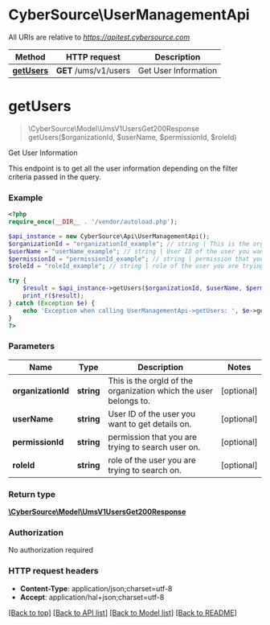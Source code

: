 # CyberSource\UserManagementApi

All URIs are relative to *https://apitest.cybersource.com*

Method | HTTP request | Description
------------- | ------------- | -------------
[**getUsers**](UserManagementApi.md#getUsers) | **GET** /ums/v1/users | Get User Information


# **getUsers**
> \CyberSource\Model\UmsV1UsersGet200Response getUsers($organizationId, $userName, $permissionId, $roleId)

Get User Information

This endpoint is to get all the user information depending on the filter criteria passed in the query.

### Example
```php
<?php
require_once(__DIR__ . '/vendor/autoload.php');

$api_instance = new CyberSource\Api\UserManagementApi();
$organizationId = "organizationId_example"; // string | This is the orgId of the organization which the user belongs to.
$userName = "userName_example"; // string | User ID of the user you want to get details on.
$permissionId = "permissionId_example"; // string | permission that you are trying to search user on.
$roleId = "roleId_example"; // string | role of the user you are trying to search on.

try {
    $result = $api_instance->getUsers($organizationId, $userName, $permissionId, $roleId);
    print_r($result);
} catch (Exception $e) {
    echo 'Exception when calling UserManagementApi->getUsers: ', $e->getMessage(), PHP_EOL;
}
?>
```

### Parameters

Name | Type | Description  | Notes
------------- | ------------- | ------------- | -------------
 **organizationId** | **string**| This is the orgId of the organization which the user belongs to. | [optional]
 **userName** | **string**| User ID of the user you want to get details on. | [optional]
 **permissionId** | **string**| permission that you are trying to search user on. | [optional]
 **roleId** | **string**| role of the user you are trying to search on. | [optional]

### Return type

[**\CyberSource\Model\UmsV1UsersGet200Response**](../Model/UmsV1UsersGet200Response.md)

### Authorization

No authorization required

### HTTP request headers

 - **Content-Type**: application/json;charset=utf-8
 - **Accept**: application/hal+json;charset=utf-8

[[Back to top]](#) [[Back to API list]](../../README.md#documentation-for-api-endpoints) [[Back to Model list]](../../README.md#documentation-for-models) [[Back to README]](../../README.md)

